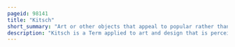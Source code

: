 ```yaml
---
pageid: 98141
title: "Kitsch"
short_summary: "Art or other objects that appeal to popular rather than high art tastes"
description: "Kitsch is a Term applied to art and design that is perceived as naïve Imitation, overly eccentric, gratuitous or of banal Taste."
---
```

